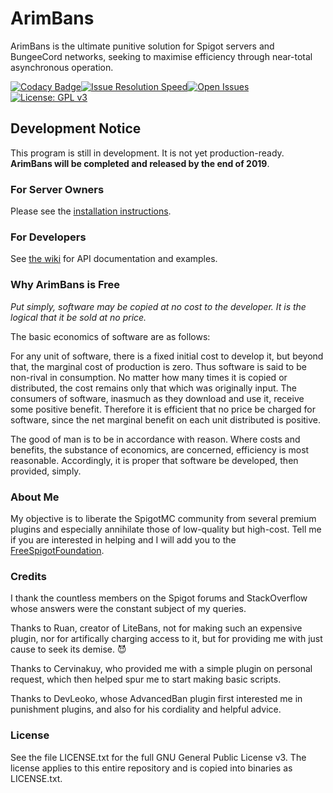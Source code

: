# ArimBans
ArimBans is the ultimate punitive solution for Spigot servers and BungeeCord networks, seeking to maximise efficiency through near-total asynchronous operation.

[![Codacy Badge](https://api.codacy.com/project/badge/Grade/927a51eabfd64aa3ad77b861b33107bb)](https://www.codacy.com/manual/A248/ArimBans?utm_source=github.com&amp;utm_medium=referral&amp;utm_content=A248/ArimBans&amp;utm_campaign=Badge_Grade)[![Issue Resolution Speed](http://isitmaintained.com/badge/resolution/A248/ArimBans.svg)](http://isitmaintained.com/project/A248/ArimBans "Average time to resolve an issue")[![Open Issues](http://isitmaintained.com/badge/open/A248/ArimBans.svg)](http://isitmaintained.com/project/A248/ArimBans)[![License: GPL v3](https://img.shields.io/badge/License-GPLv3-blue.svg)](https://www.gnu.org/licenses/gpl-3.0)

## Development Notice ##

This program is still in development. It is not yet production-ready. **ArimBans will be completed and released by the end of 2019**.

### For Server Owners ###

Please see the [installation instructions](https://github.com/A248/ArimBans/wiki).


### For Developers ###

See [the wiki](https://github.com/A248/ArimBans/wiki) for API documentation and examples.

### Why ArimBans is Free ###

*Put simply, software may be copied at no cost to the developer. It is the logical that it be sold at no price.*

The basic economics of software are as follows:

For any unit of software, there is a fixed initial cost to develop it, but beyond that, the marginal cost of production is zero. Thus software is said to be non-rival in consumption. No matter how many times it is copied or distributed, the cost remains only that which was originally input. The consumers of software, inasmuch as they download and use it, receive some positive benefit. Therefore it is efficient that no price be charged for software, since the net marginal benefit on each unit distributed is positive.

The good of man is to be in accordance with reason. Where costs and benefits, the substance of economics, are concerned, efficiency is most reasonable. Accordingly, it is proper that software be developed, then provided, simply.

### About Me ###

My objective is to liberate the SpigotMC community from several premium plugins and especially annihilate those of low-quality but high-cost. Tell me if you are interested in helping and I will add you to the [FreeSpigotFoundation](https://github.com/FreeSpigotFoundation).

### Credits ###

I thank the countless members on the Spigot forums and StackOverflow whose answers were the constant subject of my queries.

Thanks to Ruan, creator of LiteBans, not for making such an expensive plugin, nor for artifically charging access to it, but for providing me with just cause to seek its demise. :smiling_imp:

Thanks to Cervinakuy, who provided me with a simple plugin on personal request, which then helped spur me to start making basic scripts.

Thanks to DevLeoko, whose AdvancedBan plugin first interested me in punishment plugins, and also for his cordiality and helpful advice.

### License ###

See the file LICENSE.txt for the full GNU General Public License v3. The license applies to this entire repository and is copied into binaries as LICENSE.txt.
